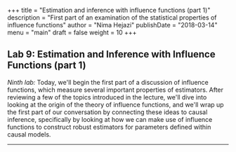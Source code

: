 +++
title = "Estimation and inference with influence functions (part 1)"
description = "First part of an examination of the statistical properties of influence functions"
author = "Nima Hejazi"
publishDate = "2018-03-14"
menu = "main"
draft = false
weight = 10
+++

## Lab 9: Estimation and Inference with Influence Functions (part 1)

_Ninth lab:_ Today, we'll begin the first part of a discussion of influence
functions, which measure several important properties of estimators. After
reviewing a few of the topics introduced in the lecture, we'll dive into looking
at the origin of the theory of influence functions, and we'll wrap up the first
part of our conversation by connecting these ideas to causal inference,
specifically by looking at how we can make use of influence functions to
construct robust estimators for parameters defined within causal models.

---
